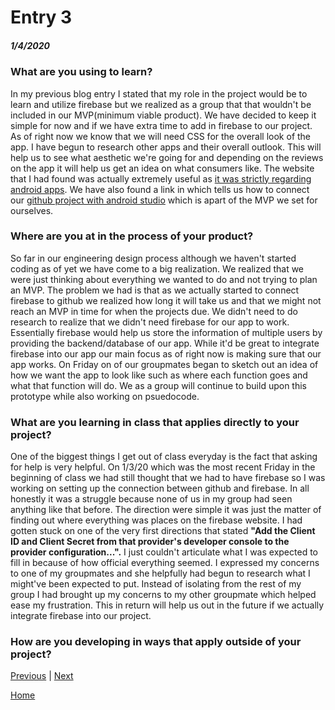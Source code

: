# Entry 3
##### 1/4/2020

<h3>What are you using to learn?</h3>
<!--Uses (and links to) multiple sources effectively, where applicable.-->


<p> In my previous blog entry I stated that my role in the project would be to learn and utilize firebase but we realized as a group that that wouldn't be included in our MVP(minimum viable product).
We have decided to keep it simple for now and if we have extra time to add in firebase to our project.
As of right now we know that we will need CSS for the overall look of the app.
I have begun to research other apps and their overall outlook.
This will help us to see what aesthetic we're going for and depending on the reviews on the app it will help us get an idea on what consumers like.
The website that I had found was actually extremely useful as  <a href="https://www.androidauthority.com/best-reminder-apps-for-android-654628/">it was strictly regarding android apps</a>.
We have also found a link in which tells us how to connect our <a href="https://www.androidauthority.com/best-reminder-apps-for-android-654628/">github project with android studio</a> which is apart of the MVP we set for ourselves.
</p>


<h3>Where are you at in the process of your product? </h3>

<!--//Effectively considers current stage in EDP, plans for next stage.
Must state “engineering design process.”-->

<p> So far in our engineering design process although we haven't started coding as of yet we have come to a big realization.
We realized that we were just thinking about everything we wanted to do and not trying to plan an MVP.
The problem we had is that as we actually started to connect firebase to github we realized how long it will take us and that we might not reach an MVP in time for when the projects due.
We didn't need to do research to realize that we didn't need firebase for our app to work.
Essentially firebase would help us store the information of multiple users by providing the backend/database of our app.
While it'd be great to integrate firebase into our app our main focus as of right now is making sure that our app works.
On Friday on of our groupmates began to sketch out an idea of how we want the app to look like such as where each function goes and what that function will do.
We as a group will continue to build upon this prototype while also working on psuedocode.
</p>



<h3>What are you learning in class that applies directly to your project?
</h3>
<!--
Displays knowledge gained that applies to this entry, where applicable.-->

<p>One of the biggest things I get out of class everyday is the fact that asking for help is very helpful.
On 1/3/20 which was the most recent Friday in the beginning of class we had still thought that we had to have firebase so I was working on setting up the connection between github and firebase.
In all honestly it was a struggle because none of us in my group had seen anything like that before.
The direction were simple it was just the matter of finding out where everything was places on the firebase website.
I had gotten stuck on one of the very first directions that stated <strong>"Add the Client ID and Client Secret from that provider's developer console to the provider configuration...".</strong>
I just couldn't articulate what I was expected to fill in because of how official everything seemed.
I expressed my concerns to one of my groupmates and she helpfully had begun to research what I might've been expected to put.
Instead of isolating from the rest of my group I had brought up my concerns to my other groupmate which helped ease my frustration.
This in return will help us out in the future if we actually integrate firebase into our project.</p>



<h3>How are you developing in ways that apply outside of your project?</h3>

<!--Reflects on at least two skills developed since the previous entry.-->
<!--Must state “skill/skills.”-->

<p>


</p>

[Previous](entry02.md) | [Next](entry04.md)

[Home](../README.md)